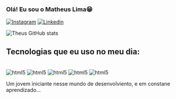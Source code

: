 ### Olá! Eu sou o Matheus Lima😁

[![Instagram](https://img.shields.io/badge/Instagram-E4405F?style=for-the-badge&logo=instagram&logoColor=white)](https://www.instagram.com/theus_uchiha?igsh=MWZtcWc1dm4xeXRpMA==)
[![Linkedin](https://img.shields.io/badge/LinkedIn-0077B5?style=for-the-badge&logo=linkedin&logoColor=white)](https://www.linkedin.com/in/matheus-lima-14b220212/)

![Theus GitHub stats](https://github-readme-stats.vercel.app/api?username=theusuchiha&show_icons=true&theme=radical)

## Tecnologias que eu uso no meu dia:

<div style=" display: inline_block"><br/>
    <img align="center" alt="html5" src="https://img.shields.io/badge/HTML5-E34F26?style=for-the-badge&logo=html5&logoColor=white"/>
    <img align="center" alt="html5" src="https://img.shields.io/badge/CSS3-1572B6?style=for-the-badge&logo=css3&logoColor=white"/>
    <img align="center" alt="html5" src="https://img.shields.io/badge/JavaScript-323330?style=for-the-badge&logo=javascript&logoColor=F7DF1E"/>
    <img align="center" alt="html5" src="https://img.shields.io/badge/Python-14354C?style=for-the-badge&logo=python&logoColor=white"/>
     <img align="center" alt="html5" src="https://img.shields.io/badge/C%2B%2B-00599C?style=for-the-badge&logo=c%2B%2B&logoColor=white"/>
</div>

Um jovem iniciante nesse mundo de desenvolviento, e em constane aprendizado...
